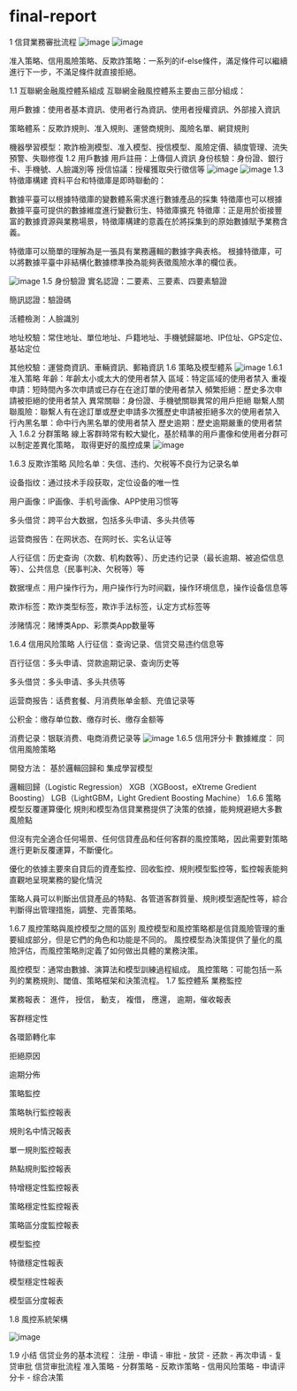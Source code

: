 # final-report
1 信貸業務審批流程
![image](https://github.com/blue99999/final-report/blob/main/%E8%9E%A2%E5%B9%95%E6%93%B7%E5%8F%96%E7%95%AB%E9%9D%A2%202025-01-03%20153437.png)
![image](https://github.com/blue99999/final-report/blob/main/%E8%9E%A2%E5%B9%95%E6%93%B7%E5%8F%96%E7%95%AB%E9%9D%A2%202025-01-03%20160025.png)

准入策略、信用風險策略、反欺詐策略：一系列的if-else條件，滿足條件可以繼續進行下一步，不滿足條件就直接拒絕。

1.1 互聯網金融風控體系組成
互聯網金融風控體系主要由三部分組成：

用戶數據：使用者基本資訊、使用者行為資訊、使用者授權資訊、外部接入資訊

策略體系：反欺詐規則、准入規則、運營商規則、風險名單、網貸規則

機器學習模型：欺詐檢測模型、准入模型、授信模型、風險定價、額度管理、流失預警、失聯修復
1.2 用戶數據
用戶註冊：上傳個人資訊
身份核驗：身份證、銀行卡、手機號、人臉識別等
授信協議：授權獲取央行徵信等
![image](https://github.com/blue99999/final-report/blob/main/%E8%9E%A2%E5%B9%95%E6%93%B7%E5%8F%96%E7%95%AB%E9%9D%A2%202025-01-03%20160418.png)
![image](https://github.com/blue99999/final-report/blob/main/%E8%9E%A2%E5%B9%95%E6%93%B7%E5%8F%96%E7%95%AB%E9%9D%A2%202025-01-03%20160553.png)
1.3 特徵庫構建
資料平台和特徵庫是即時聯動的：

數據平臺可以根據特徵庫的變數體系需求進行數據產品的採集
特徵庫也可以根據數據平臺可提供的數據維度進行變數衍生、特徵庫擴充
特徵庫：正是用於銜接豐富的數據資源與業務場景，特徵庫構建的意義在於將採集到的原始數據賦予業務含義。

特徵庫可以簡單的理解為是一張具有業務邏輯的數據字典表格。 根據特徵庫，可以將數據平臺中非結構化數據標準換為能夠表徵風險水準的欄位表。

![image](https://github.com/blue99999/final-report/blob/main/%E8%9E%A2%E5%B9%95%E6%93%B7%E5%8F%96%E7%95%AB%E9%9D%A2%202025-01-03%20160832.png)
1.5 身份驗證
實名認證：二要素、三要素、四要素驗證

簡訊認證：驗證碼

活體檢測：人臉識別

地址校驗：常住地址、單位地址、戶籍地址、手機號歸屬地、IP位址、GPS定位、基站定位

其他校驗：運營商資訊、車輛資訊、郵箱資訊
1.6 策略及模型體系
![image]()
1.6.1 准入策略
年齡：年齡太小或太大的使用者禁入
區域：特定區域的使用者禁入
重複申請：短時間內多次申請或已存在在途訂單的使用者禁入
頻繁拒絕：歷史多次申請被拒絕的使用者禁入
異常關聯：身份證、手機號關聯異常的用戶拒絕
聯繫人關聯風險：聯繫人有在途訂單或歷史申請多次獲歷史申請被拒絕多次的使用者禁入
行內黑名單：命中行內黑名單的使用者禁入
歷史逾期：歷史逾期嚴重的使用者禁入
1.6.2 分群策略
線上客群時常有較大變化，基於精準的用戶畫像和使用者分群可以制定差異化策略， 取得更好的風控成果
![image]()

1.6.3 反欺诈策略
风险名单：失信、违约、欠税等不良行为记录名单

设备指纹：通过技术手段获取，定位设备的唯一性

用户画像：IP画像、手机号画像、APP使用习惯等

多头借贷：跨平台大数据，包括多头申请、多头共债等

运营商报告：在网状态、在网时长、实名认证等

人行征信：历史查询（次数、机构数等）、历史违约记录（最长逾期、被追偿信息等）、公共信息（民事判决、欠税等）等

数据埋点：用户操作行为，用户操作行为时间戳，操作环境信息，操作设备信息等

欺诈标签：欺诈类型标签，欺诈手法标签，认定方式标签等

涉赌情况：赌博类App、彩票类App数量等

1.6.4 信用风险策略
人行征信：查询记录、信贷交易违约信息等

百行征信：多头申请、贷款逾期记录、查询历史等

多头借贷：多头申请、多头共债等

运营商报告：话费套餐、月消费账单金额、充值记录等

公积金：缴存单位数、缴存时长、缴存金额等

消费记录：银联消费、电商消费记录等
![image]()
1.6.5 信用評分卡
數據維度： 同信用風險策略

開發方法： 基於邏輯回歸和 集成學習模型

邏輯回歸（Logistic Regression）
XGB（XGBoost，eXtreme Gredient Boosting）
LGB（LightGBM，Light Gredient Boosting Machine）
1.6.6 策略模型反覆運算優化
規則和模型為信貸業務提供了決策的依據，能夠規避絕大多數風險點

但沒有完全適合任何場景、任何信貸產品和任何客群的風控策略，因此需要對策略進行更新反覆運算，不斷優化。

優化的依據主要來自貸后的資產監控、回收監控、規則模型監控等，監控報表能夠直觀地呈現業務的變化情況

策略人員可以判斷出信貸產品的特點、各管道客群質量、規則模型適配性等，綜合判斷得出管理措施，調整、完善策略。

1.6.7 風控策略與風控模型之間的區別
風控模型和風控策略都是信貸風險管理的重要組成部分，但是它們的角色和功能是不同的。 風控模型為決策提供了量化的風險評估，而風控策略則定義了如何做出具體的業務決策。

風控模型：通常由數據、演算法和模型訓練過程組成。
風控策略：可能包括一系列的業務規則、閾值、策略框架和決策流程。
1.7 監控體系
業務監控

業務報表： 進件， 授信， 動支， 複借， 應還， 逾期，催收報表

客群穩定性

各環節轉化率

拒絕原因

逾期分佈

策略監控

策略執行監控報表

規則名中情況報表

單一規則監控報表

熱點規則監控報表

特增穩定性監控報表

策略穩定性監控報表

策略區分度監控報表

模型監控

特徵穩定性報表

模型穩定性報表

模型區分度報表

1.8 風控系統架構

![image]()

1.9 小结
信贷业务的基本流程：
注册 - 申请 - 审批 - 放贷 - 还款 - 再次申请 - 复贷审批
信贷审批流程
准入策略 - 分群策略 - 反欺诈策略 - 信用风险策略 - 申请评分卡 - 综合决策
